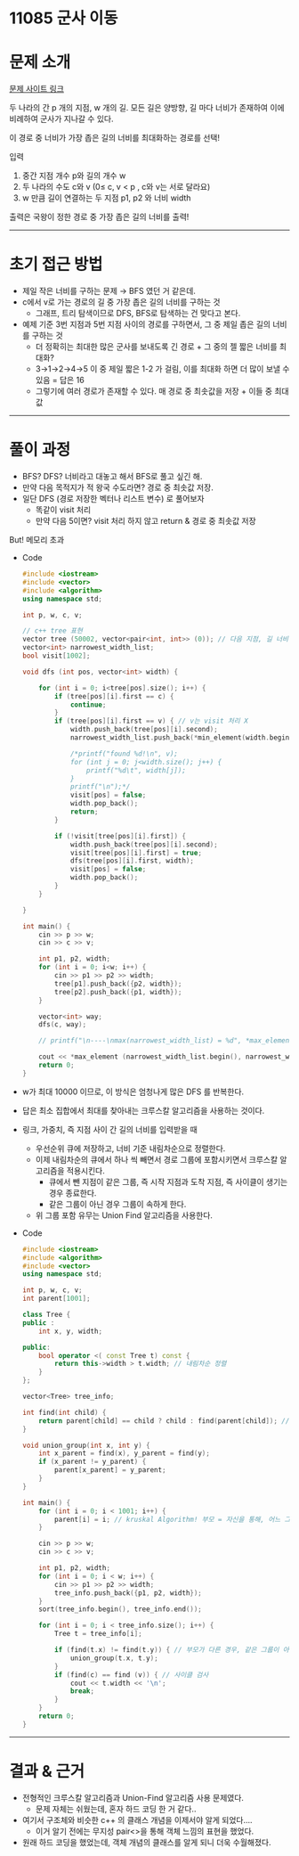# 11085 군사 이동

# 문제 소개

[문제 사이트 링크](https://www.acmicpc.net/problem/11085)

두 나라의 간 p 개의 지점, w 개의 길. 모든 길은 양방향, 길 마다 너비가 존재하여 이에 비례하여 군사가 지나갈 수 있다.

이 경로 중 너비가 가장 좁은 길의 너비를 최대화하는 경로를 선택!

입력

1. 중간 지점 개수 p와 길의 개수 w
2. 두 나라의 수도 c와 v (0≤ c, v < p , c와 v는 서로 달라요)
3. w 만큼  길이 연결하는 두 지점 p1, p2 와 너비 width 

출력은 국왕이 정한 경로 중 가장 좁은 길의 너비를 출력!

---

# 초기 접근 방법

- 제일 작은 너비를 구하는 문제 → BFS 였던 거 같은데.
- c에서 v로 가는 경로의 길 중 가장 좁은 길의 너비를 구하는 것
    - 그래프, 트리 탐색이므로 DFS, BFS로 탐색하는 건 맞다고 본다.
- 예제 기준 3번 지점과 5번 지점 사이의 경로를 구하면서, 그 중 제일 좁은 길의 너비를 구하는 것
    - 더 정확히는 최대한 많은 군사를 보내도록 긴 경로 + 그 중의 젤 짧은 너비를 최대화?
    - 3→1→2→4→5 
    이 중 제일 짧은 1-2 가 걸림, 이를 최대화 하면 더 많이 보낼 수 있음 = 답은 16
    - 그렇기에 여러 경로가 존재할 수 있다. 매 경로 중 최솟값을 저장 + 이들 중 최대값

---

# 풀이 과정

- BFS? DFS? 너비라고 대놓고 해서 BFS로 풀고 싶긴 해.
- 만약 다음 목적지가 적 왕국 수도라면? 경로 중 최솟값 저장.
- 일단 DFS (경로 저장한 벡터나 리스트 변수) 로 풀어보자
    - 똑같이 visit 처리
    - 만약 다음 5이면? visit 처리 하지 않고 return & 경로 중 최솟값 저장

But! 메모리 초과

- Code
    
    ```cpp
    #include <iostream>
    #include <vector>
    #include <algorithm>
    using namespace std;
    
    int p, w, c, v;
    
    // c++ tree 표현
    vector tree (50002, vector<pair<int, int>> (0)); // 다음 지점, 길 너비
    vector<int> narrowest_width_list;
    bool visit[1002];
    
    void dfs (int pos, vector<int> width) {
    
        for (int i = 0; i<tree[pos].size(); i++) {
            if (tree[pos][i].first == c) {
                continue;
            }
            if (tree[pos][i].first == v) { // v는 visit 처리 X
                width.push_back(tree[pos][i].second);
                narrowest_width_list.push_back(*min_element(width.begin(), width.end())); // 현재 까지의 경로 중 젤 짧은 거 저장
    
                /*printf("found %d!\n", v);
                for (int j = 0; j<width.size(); j++) {
                    printf("%d\t", width[j]);
                }
                printf("\n");*/
                visit[pos] = false;
                width.pop_back();
                return;
            }
    
            if (!visit[tree[pos][i].first]) {
                width.push_back(tree[pos][i].second);
                visit[tree[pos][i].first] = true;
                dfs(tree[pos][i].first, width);
                visit[pos] = false;
                width.pop_back();
            }
        }
    
    }
    
    int main() {
        cin >> p >> w;
        cin >> c >> v;
    
        int p1, p2, width;
        for (int i = 0; i<w; i++) {
            cin >> p1 >> p2 >> width;
            tree[p1].push_back({p2, width});
            tree[p2].push_back({p1, width});
        }
    
        vector<int> way;
        dfs(c, way);
    
        // printf("\n----\nmax(narrowest_width_list) = %d", *max_element(narrowest_width_list.begin(), narrowest_width_list.end()));
    
        cout << *max_element (narrowest_width_list.begin(), narrowest_width_list.end()) << '\n';
        return 0;
    }
    ```
    
- w가 최대 10000 이므로, 이 방식은 엄청나게 많은 DFS 를 반복한다.
- 답은 최소 집합에서 최대를 찾아내는 크루스칼 알고리즘을 사용하는 것이다.
- 링크, 가중치, 즉 지점 사이 간 길의 너비를 입력받을 때
    - 우선순위 큐에 저장하고, 너비 기준 내림차순으로 정렬한다.
    - 이제 내림차순의 큐에서 하나 씩 빼면서 경로 그룹에 포함시키면서 크루스칼 알고리즘을 적용시킨다.
        - 큐에서 뺀 지점이 같은 그룹, 즉 시작 지점과 도착 지점, 즉 사이클이 생기는 경우 종료한다.
        - 같은 그룹이 아닌 경우 그룹이 속하게 한다.
    - 위 그룹 포함 유무는 Union Find 알고리즘을 사용한다.
- Code
    
    ```cpp
    #include <iostream>
    #include <algorithm>
    #include <vector>
    using namespace std;
    
    int p, w, c, v;
    int parent[1001];
    
    class Tree {
    public :
        int x, y, width;
    
    public:
        bool operator <( const Tree t) const {
            return this->width > t.width; // 내림차순 정렬
        }
    };
    
    vector<Tree> tree_info;
    
    int find(int child) {
        return parent[child] == child ? child : find(parent[child]); // 삼항 연산자
    }
    
    void union_group(int x, int y) {
        int x_parent = find(x), y_parent = find(y);
        if (x_parent != y_parent) {
            parent[x_parent] = y_parent;
        }
    }
    
    int main() {
        for (int i = 0; i < 1001; i++) {
            parent[i] = i; // kruskal Algorithm! 부모 = 자신을 통해, 어느 그룹, 집합에도 속하지 않게.
        }
    
        cin >> p >> w;
        cin >> c >> v;
    
        int p1, p2, width;
        for (int i = 0; i < w; i++) {
            cin >> p1 >> p2 >> width;
            tree_info.push_back({p1, p2, width});
        }
        sort(tree_info.begin(), tree_info.end());
    
        for (int i = 0; i < tree_info.size(); i++) {
            Tree t = tree_info[i];
    
            if (find(t.x) != find(t.y)) { // 부모가 다른 경우, 같은 그룹이 아닌 경우 union!
                union_group(t.x, t.y);
            }
            if (find(c) == find (v)) { // 사이클 검사
                cout << t.width << '\n';
                break;
            }
        }
        return 0;
    }
    ```
    

---

# 결과 & 근거

- 전형적인 크루스칼 알고리즘과 Union-Find 알고리즘 사용 문제였다.
    - 문제 자체는 쉬웠는데, 혼자 하드 코딩 한 거 같다..
- 여기서 구조체와 비슷한 c++ 의 클래스 개념을 이제서야 알게 되었다….
    - 이거 알기 전에는 무지성 pair<>을 통해 객체 느낌의 표현을 했었다.
- 원래 하드 코딩을 했었는데, 객체 개념의 클래스를 알게 되니 더욱 수월해졌다.